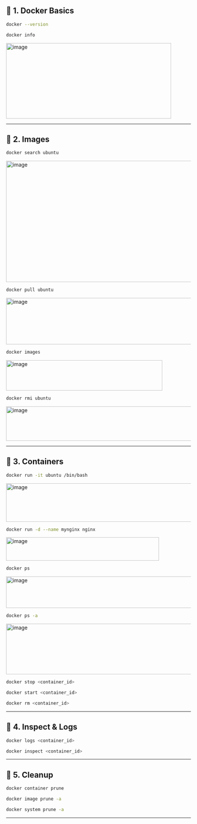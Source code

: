 

## 🔹 **1. Docker Basics**

```bash
docker --version
```

```bash
docker info
```
<img width="450" height="206" alt="image" src="https://github.com/user-attachments/assets/c9284cc9-9f5a-4182-ae9c-d473eaafdca2" />


---

## 🔹 **2. Images**

```bash
docker search ubuntu
```
<img width="595" height="331" alt="image" src="https://github.com/user-attachments/assets/170c23fb-1344-4d3f-a61b-420fa74c699f" />

```bash
docker pull ubuntu
```
<img width="568" height="127" alt="image" src="https://github.com/user-attachments/assets/c2bbce0a-bad4-4b08-ae8b-f394e5d74ce4" />

```bash
docker images
```
<img width="426" height="83" alt="image" src="https://github.com/user-attachments/assets/22c38330-6ae8-4618-ac50-8d94049cec04" />

```bash
docker rmi ubuntu
```
<img width="637" height="94" alt="image" src="https://github.com/user-attachments/assets/46e67568-1153-4a99-ac9d-6d76d3d40ed4" />

---

## 🔹 **3. Containers**

```bash
docker run -it ubuntu /bin/bash
```
<img width="567" height="105" alt="image" src="https://github.com/user-attachments/assets/da4ce395-98cc-4d60-bca0-3bad29d9de41" />

```bash
docker run -d --name mynginx nginx
```
<img width="417" height="64" alt="image" src="https://github.com/user-attachments/assets/788ba84e-36d9-4ca9-8554-745c84bfe266" />

```bash
docker ps
```
<img width="760" height="86" alt="image" src="https://github.com/user-attachments/assets/534b6519-f2b7-4459-8096-66893c05c943" />

```bash
docker ps -a
```
<img width="899" height="138" alt="image" src="https://github.com/user-attachments/assets/c7a30ad7-2047-43a8-bba3-74a0ef1cd50c" />

```bash
docker stop <container_id>
```

```bash
docker start <container_id>
```

```bash
docker rm <container_id>
```

---

## 🔹 **4. Inspect & Logs**

```bash
docker logs <container_id>
```

```bash
docker inspect <container_id>
```

---

## 🔹 **5. Cleanup**

```bash
docker container prune
```

```bash
docker image prune -a
```

```bash
docker system prune -a
```

---


